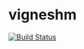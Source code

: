 # vigneshm
[![Build Status](https://travis-ci.org/vigneshm123/vigneshm.svg?branch=master)](https://travis-ci.org/vigneshm123/vigneshm)
